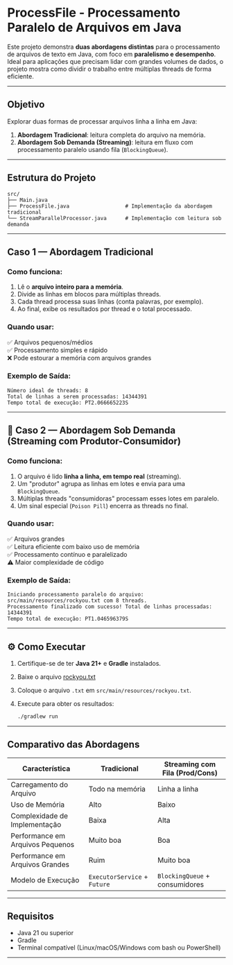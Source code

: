 # ProcessFile - Processamento Paralelo de Arquivos em Java

Este projeto demonstra **duas abordagens distintas** para o processamento de arquivos de texto em Java, com foco em **paralelismo e desempenho**. Ideal para aplicações que precisam lidar com grandes volumes de dados, o projeto mostra como dividir o trabalho entre múltiplas threads de forma eficiente.

---

## Objetivo

Explorar duas formas de processar arquivos linha a linha em Java:

1. **Abordagem Tradicional**: leitura completa do arquivo na memória.
2. **Abordagem Sob Demanda (Streaming)**: leitura em fluxo com processamento paralelo usando fila (`BlockingQueue`).

---

## Estrutura do Projeto

```
src/
├── Main.java
├── ProcessFile.java                  # Implementação da abordagem tradicional
└── StreamParallelProcessor.java      # Implementação com leitura sob demanda
```

---

## Caso 1 — Abordagem Tradicional

### Como funciona:

1. Lê o **arquivo inteiro para a memória**.
2. Divide as linhas em blocos para múltiplas threads.
3. Cada thread processa suas linhas (conta palavras, por exemplo).
4. Ao final, exibe os resultados por thread e o total processado.

### Quando usar:

✅ Arquivos pequenos/médios  
✅ Processamento simples e rápido  
❌ Pode estourar a memória com arquivos grandes

### Exemplo de Saída:

```plaintext
Número ideal de threads: 8
Total de linhas a serem processadas: 14344391
Tempo total de execução: PT2.066665223S
```

---

## 🚀 Caso 2 — Abordagem Sob Demanda (Streaming com Produtor-Consumidor)

### Como funciona:

1. O arquivo é lido **linha a linha, em tempo real** (streaming).
2. Um "produtor" agrupa as linhas em lotes e envia para uma `BlockingQueue`.
3. Múltiplas threads "consumidoras" processam esses lotes em paralelo.
4. Um sinal especial (`Poison Pill`) encerra as threads no final.

### Quando usar:

✅ Arquivos grandes  
✅ Leitura eficiente com baixo uso de memória  
✅ Processamento contínuo e paralelizado  
⚠️ Maior complexidade de código

### Exemplo de Saída:

```plaintext
Iniciando processamento paralelo do arquivo: src/main/resources/rockyou.txt com 8 threads.
Processamento finalizado com sucesso! Total de linhas processadas: 14344391
Tempo total de execução: PT1.046596379S
```

---

## ⚙️ Como Executar

1. Certifique-se de ter **Java 21+** e **Gradle** instalados.
2. Baixe o arquivo [rockyou.txt](https://github.com/brannondorsey/naive-hashcat/releases/download/data/rockyou.txt) 
3. Coloque o arquivo `.txt` em `src/main/resources/rockyou.txt`.
4. Execute para obter os resultados:

   ```bash
   ./gradlew run
   ```
---

## Comparativo das Abordagens

| Característica                         | Tradicional                      | Streaming com Fila (Prod/Cons)  |
|---------------------------------------|----------------------------------|----------------------------------|
| Carregamento do Arquivo               | Todo na memória                  | Linha a linha                    |
| Uso de Memória                        | Alto                             | Baixo                            |
| Complexidade de Implementação         | Baixa                            | Alta                             |
| Performance em Arquivos Pequenos      | Muito boa                        | Boa                              |
| Performance em Arquivos Grandes       | Ruim                             | Muito boa                        |
| Modelo de Execução                    | `ExecutorService` + `Future`     | `BlockingQueue` + consumidores   |

---

## Requisitos

- Java 21 ou superior
- Gradle
- Terminal compatível (Linux/macOS/Windows com bash ou PowerShell)

---